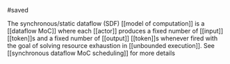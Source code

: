 #saved

The synchronous/static dataflow (SDF) [[model of computation]] is a [[dataflow MoC]] where each [[actor]] produces a fixed number of [[input]] [[token]]s and a fixed number of [[output]] [[token]]s whenever fired with the goal of solving resource exhaustion in [[unbounded execution]]. See [[synchronous dataflow MoC scheduling]] for more details